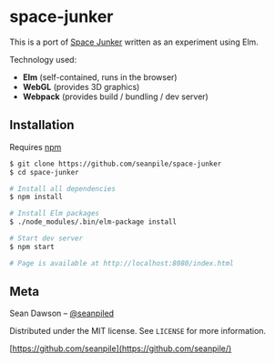 # space-junker

This is a port of [Space Junker](https://github.com/seanpile/space-junker) written as an experiment using Elm.

Technology used:

* **Elm** (self-contained, runs in the browser)
* **WebGL** (provides 3D graphics)
* **Webpack** (provides build / bundling / dev server)

## Installation

Requires [npm](http://blog.npmjs.org/post/85484771375/how-to-install-npm)

```sh
$ git clone https://github.com/seanpile/space-junker
$ cd space-junker

# Install all dependencies
$ npm install

# Install Elm packages
$ ./node_modules/.bin/elm-package install

# Start dev server
$ npm start

# Page is available at http://localhost:8080/index.html
```

## Meta

Sean Dawson – [@seanpiled](https://twitter.com/seanpiled)

Distributed under the MIT license. See ``LICENSE`` for more information.

[https://github.com/seanpile](https://github.com/seanpile/)
